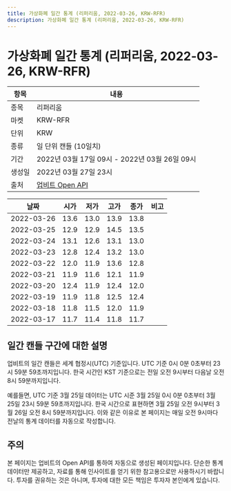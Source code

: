 ```yaml
---
title: 가상화폐 일간 통계 (리퍼리움, 2022-03-26, KRW-RFR)
description: 가상화폐 일간 통계 (리퍼리움, 2022-03-26, KRW-RFR)
---
```


가상화폐 일간 통계 (리퍼리움, 2022-03-26, KRW-RFR)
===

|항목|내용|
|--|--|
|종목|리퍼리움|
|마켓|KRW-RFR|
|단위|KRW|
|종류|일 단위 캔들 (10일치)|
|기간|2022년 03월 17일 09시 - 2022년 03월 26일 09시|
|생성일|2022년 03월 27일 23시|
|출처|[업비트 Open API](https://docs.upbit.com)|


|날짜|시가|저가|고가|종가|비고|
|--|--|--|--|--|--|
|2022-03-26|13.6|13.0|13.9|13.8|    |
|2022-03-25|12.9|12.9|14.5|13.5|    |
|2022-03-24|13.1|12.6|13.1|13.0|    |
|2022-03-23|12.8|12.4|13.2|13.0|    |
|2022-03-22|12.0|11.9|13.6|12.8|    |
|2022-03-21|11.9|11.6|12.1|11.9|    |
|2022-03-20|12.4|11.9|12.4|12.0|    |
|2022-03-19|11.9|11.8|12.5|12.4|    |
|2022-03-18|11.8|11.5|12.0|11.9|    |
|2022-03-17|11.7|11.4|11.8|11.7|    |


일간 캔들 구간에 대한 설명
---


업비트의 일간 캔들은 세계 협정시(UTC) 기준입니다. 
UTC 기준 0시 0분 0초부터 23시 59분 59초까지입니다. 
한국 시간인 KST 기준으로는 전일 오전 9시부터 다음날 오전 8시 59분까지입니다. 


예를들면, UTC 기준 3월 25일 데이터는 UTC 시준 3월 25일 0시 0분 0초부터 3월 25일 23시 59분 59초까지입니다. 
한국 시간으로 표현하면 3월 25일 오전 9시부터 3월 26일 오전 8시 59분까지입니다. 
이와 같은 이유로 본 페이지는 매일 오전 9시마다 전날의 통계 데이터를 자동으로 작성합니다. 


주의
---


본 페이지는 업비트의 Open API를 통하여 자동으로 생성된 페이지입니다. 
단순한 통계 데이터만 제공하고, 자료를 통해 인사이트를 얻기 위한 참고용으로만 사용하시기 바랍니다. 
투자를 권유하는 것은 아니며, 투자에 대한 모든 책임은 투자자 본인에게 있습니다. 
